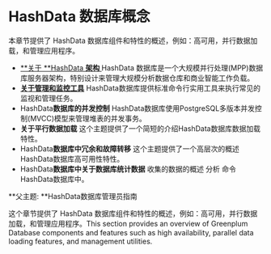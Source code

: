 # HashData 数据库概念

本章节提供了 HashData 数据库组件和特性的概述，例如：高可用，并行数据加载，和管理应用程序。

* [**关于 **HashData **架构**  ](/hashdata-shu-ju-ku-gai-nian/guan-yu-hashdata-jia-gou.md)
  HashData 数据库是一个大规模并行处理\(MPP\)数据库服务器架构，特别设计来管理大规模分析数据仓库和商业智能工作负载。
* [**关于管理和监控工具**](/hashdata-shu-ju-ku-gai-nian/guan-yu-guan-li-he-jian-shi-gong-ju.md)
  HashData数据库提供标准命令行实用工具来执行常见的监视和管理任务。
* HashData**数据库的并发控制**
  HashData数据库使用PostgreSQL多版本并发控制\(MVCC\)模型来管理堆表的并发事务。
* **关于平行数据加载**
  这个主题提供了一个简短的介绍HashData数据库数据加载特性。
* HashData**数据库中冗余和故障转移**
  这个主题提供了一个高层次的概述HashData数据库高可用性特性。
* HashData**数据库中关于数据库统计数据**
  收集的数据的概述
  分析
  命令HashData数据库中。

**父主题: **HashData数据库管理员指南

这个章节提供了 HashData 数据库组件和特性的概述，例如：高可用，并行数据加载，和管理应用程序。This section provides an overview of Greenplum Database components and features such as high availability, parallel data loading features, and management utilities.

